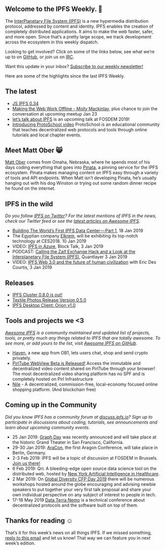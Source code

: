 ## Welcome to the IPFS Weekly. 👋

The [InterPlanetary File System (IPFS)](https://ipfs.io/) is a new hypermedia distribution protocol, addressed by content and identity. IPFS enables the creation of completely distributed applications. It aims to make the web faster, safer, and more open. Since that’s a pretty large scope, we track development across the ecosystem in this weekly dispatch.

Looking to get involved? Click on some of the links below, see what we’re up to on [GitHub](https://github.com/ipfs), or join us on [IRC](https://riot.im/app/#/room/#ipfs:matrix.org).

Want this update in your inbox? [Subscribe to our weekly newsletter!](https://tinyletter.com/ipfsnewsletter)

Here are some of the highlights since the last IPFS Weekly.

## The latest

+ [JS IPFS 0.34](https://github.com/ipfs/js-ipfs/issues/1721)
+ [Making the Web Work Offline - Molly Mackinlay](https://www.youtube.com/watch?list=PLuhRWgmPaHtRdiy0HKNy4UZ4dKVUVL_KG&time_continue=7&v=VllPpxVNH5k), plus chance to join the conversation at upcoming meetup Jan 23
+ [let’s talk about IPFS](https://fosdem.org/2019/schedule/event/the_new_internet/) is an upcoming talk at FOSDEM 2019!
+ [Introducing ProtoSchool video](https://www.youtube.com/watch?v=G5aiLkHZ7CM) ProtoSchool is an educational community that teaches decentralized web protocols and tools through online tutorials and local chapter events.


## Meet Matt Ober 😸

[Matt Ober](https://twitter.com/MattOber1) comes from Omaha, Nebraska, where he spends most of his days coding everything that goes into [Pinata](https://pinata.cloud/), a pinning service for the IPFS ecosystem. Pinata makes managing content on IPFS easy through a variety of tools and API endpoints. When Matt isn’t developing Pinata, he’s usually hanging out with his dog Winston or trying out some random dinner recipe he found on the internet.

 
## IPFS in the wild
*Do you follow [IPFS on Twitter](https://twitter.com/IPFSbot)? For the latest mentions of IPFS in the news, check our Twitter feed or see the [latest articles on Awesome IPFS](https://awesome.ipfs.io/categories/articles/).* 


+ [Building The World’s First IPFS Data Center — Part 1](https://medium.com/@rtradetech/building-the-worlds-first-ipfs-data-center-part-1-6da08133b77c), 18 Jan 2019
+ The Egyptian company [Elkrem](https://twitter.com/ElkremInc), will be exhibiting its top-notch technology at CES2018. 10 Jan 2019
+ VIDEO: [IPFS in Azure](https://channel9.msdn.com/Shows/Blocktalk/IPFS-in-Azure), Block Talk, 3 Jan 2019
+ PODCAST: [Calling the Zaif Exchange Hack and a Look at the Interplanetary File System (IPFS)](https://medium.com/@QuantLayer/zaif-exchange-hack-and-how-we-called-it-two-months-ago-and-the-interplanetary-file-system-ipfs-532e742c4f53), Quantlayer 3 Jan 2019
+ VIDEO: [IPFS Web 3.0 and the future of human civilization](https://www.youtube.com/watch?v=xmAedcmhUvI&feature=youtu.be) with Eric Des Courtis, 3 Jan 2019

## Releases

+ [IPFS Cluster 0.8.0 is out!](https://cluster.ipfs.io/news/0.8.0_release/)
+ [Textile Photos Release Version 0.5.0](https://medium.com/textileio/textile-photos-release-version-0-5-0-5baed6a9d993)
+ [IPFS Desktop Client: Orion v1.0](https://blog.siderus.io/ipfs-desktop-client-orion-v1-0-b9c63411b732)


## Tools and projects we <3
*[Awesome IPFS](https://awesome.ipfs.io/) is a community maintained and updated list of projects, tools, or pretty much any things related to IPFS that are totally awesome. To see more, or add yours to the list, visit [Awesome IPFS on GitHub](https://github.com/ipfs/awesome-ipfs).* 

+ [Haven](https://bitcoinmagazine.com/articles/haven-new-app-ob1-lets-users-chat-shop-and-send-crypto-privately/), a new app from OB1, lets users chat, shop and send crypto privately.
+ [PirlTube WebView Beta is Released!](https://pirltube.com/ipns/QmPq5wsJx28EJaGHHxkBzbRgufVK3scJey2oM886iUQ175/#/videos) Access the immutable and decentralized video content shared on PirlTube through your browser! The most decentralized video sharing platform has no SPF and is completely hosted on Pirl Infrastructure
+ [Nile](https://medium.com/nile-shopping/nile-954c92a56d93) - A decentralized, commission-free, local-economy focused online shopping platform. (And blockchain free) 


## Coming up in the Community
*Did you know IPFS has a community forum at [discuss.ipfs.io](https://discuss.ipfs.io/)? Sign up to participate in discussions about coding, tutorials, see announcements and learn about upcoming community events.*


+ 25 Jan 2019: [Graph Day](https://thegraph.com/graphday) was recently announced and will take place at the historic Grand Theater in San Francisco, California.
+ 29-30 Jan 2019: [AraCon](https://blog.aragon.org/announcing-aracon-the-aragon-conference/), the first Aragon Conference, will take place in Berlin, Germany.
+ 2-3 Feb 2019: IPFS will be a topic of discussion at FOSDEM in Brussels. [Join us there!](https://fosdem.org/2019/)
+ 6 Feb 2019: Qri: A bleeding-edge open source data science tool on the distributed web, hosted by [New York Artificial Intelligence in Healthcare](https://www.meetup.com/NYHAIS/events/257935451/).
+ 2 Mar 2019: On [Global Diversity CFP Day 2019](https://www.globaldiversitycfpday.com/) there will be numerous workshops hosted around the globe encouraging and advising newbie speakers to put together your very first talk proposal and share your own individual perspective on any subject of interest to people in tech.
+ 17-18 May 2019 [Data Terra Nemo](https://dtn.is/) is a technical conference about decentralized protocols and the software built on top of them.

## Thanks for reading ☺️

That’s it for this week’s news on all things IPFS. If we missed something, [reply to this email](mailto:newsletter@ipfs.io) and let us know! That way we can feature you in next week’s edition. 
